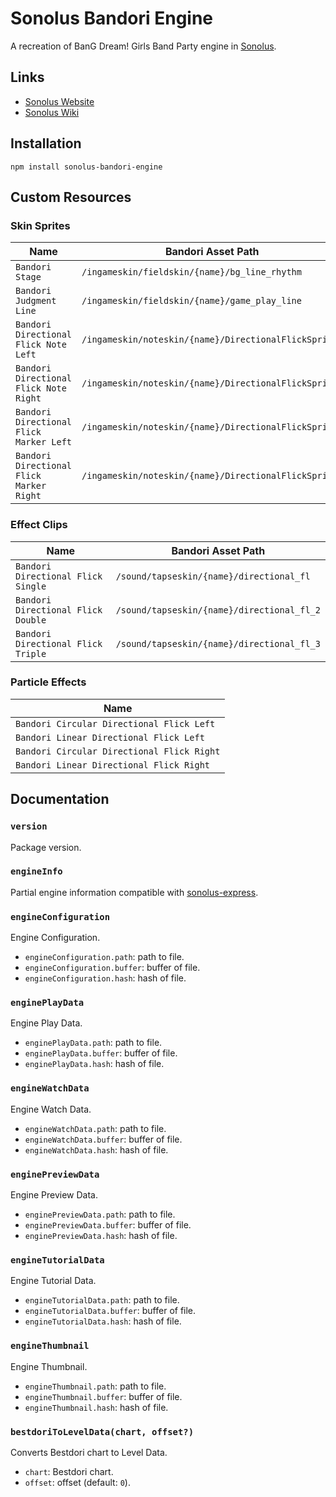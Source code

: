 # Sonolus Bandori Engine

A recreation of BanG Dream! Girls Band Party engine in [Sonolus](https://sonolus.com).

## Links

-   [Sonolus Website](https://sonolus.com)
-   [Sonolus Wiki](https://github.com/NonSpicyBurrito/sonolus-wiki)

## Installation

```
npm install sonolus-bandori-engine
```

## Custom Resources

### Skin Sprites

| Name                                     | Bandori Asset Path                                    |
| ---------------------------------------- | ----------------------------------------------------- |
| `Bandori Stage`                          | `/ingameskin/fieldskin/{name}/bg_line_rhythm`         |
| `Bandori Judgment Line`                  | `/ingameskin/fieldskin/{name}/game_play_line`         |
| `Bandori Directional Flick Note Left`    | `/ingameskin/noteskin/{name}/DirectionalFlickSprites` |
| `Bandori Directional Flick Note Right`   | `/ingameskin/noteskin/{name}/DirectionalFlickSprites` |
| `Bandori Directional Flick Marker Left`  | `/ingameskin/noteskin/{name}/DirectionalFlickSprites` |
| `Bandori Directional Flick Marker Right` | `/ingameskin/noteskin/{name}/DirectionalFlickSprites` |

### Effect Clips

| Name                               | Bandori Asset Path                         |
| ---------------------------------- | ------------------------------------------ |
| `Bandori Directional Flick Single` | `/sound/tapseskin/{name}/directional_fl`   |
| `Bandori Directional Flick Double` | `/sound/tapseskin/{name}/directional_fl_2` |
| `Bandori Directional Flick Triple` | `/sound/tapseskin/{name}/directional_fl_3` |

### Particle Effects

| Name                                       |
| ------------------------------------------ |
| `Bandori Circular Directional Flick Left`  |
| `Bandori Linear Directional Flick Left`    |
| `Bandori Circular Directional Flick Right` |
| `Bandori Linear Directional Flick Right`   |

## Documentation

### `version`

Package version.

### `engineInfo`

Partial engine information compatible with [sonolus-express](https://github.com/NonSpicyBurrito/sonolus-express).

### `engineConfiguration`

Engine Configuration.

-   `engineConfiguration.path`: path to file.
-   `engineConfiguration.buffer`: buffer of file.
-   `engineConfiguration.hash`: hash of file.

### `enginePlayData`

Engine Play Data.

-   `enginePlayData.path`: path to file.
-   `enginePlayData.buffer`: buffer of file.
-   `enginePlayData.hash`: hash of file.

### `engineWatchData`

Engine Watch Data.

-   `engineWatchData.path`: path to file.
-   `engineWatchData.buffer`: buffer of file.
-   `engineWatchData.hash`: hash of file.

### `enginePreviewData`

Engine Preview Data.

-   `enginePreviewData.path`: path to file.
-   `enginePreviewData.buffer`: buffer of file.
-   `enginePreviewData.hash`: hash of file.

### `engineTutorialData`

Engine Tutorial Data.

-   `engineTutorialData.path`: path to file.
-   `engineTutorialData.buffer`: buffer of file.
-   `engineTutorialData.hash`: hash of file.

### `engineThumbnail`

Engine Thumbnail.

-   `engineThumbnail.path`: path to file.
-   `engineThumbnail.buffer`: buffer of file.
-   `engineThumbnail.hash`: hash of file.

### `bestdoriToLevelData(chart, offset?)`

Converts Bestdori chart to Level Data.

-   `chart`: Bestdori chart.
-   `offset`: offset (default: `0`).
